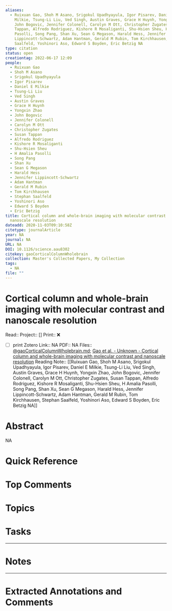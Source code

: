 ```yaml
---
aliases:
  - Ruixuan Gao, Shoh M Asano, Srigokul Upadhyayula, Igor Pisarev, Daniel E
    Milkie, Tsung-Li Liu, Ved Singh, Austin Graves, Grace H Huynh, Yongxin Zhao,
    John Bogovic, Jennifer Colonell, Carolyn M Ott, Christopher Zugates, Susan
    Tappan, Alfredo Rodriguez, Kishore R Mosaliganti, Shu-Hsien Sheu, H Amalia
    Pasolli, Song Pang, Shan Xu, Sean G Megason, Harald Hess, Jennifer
    Lippincott-Schwartz, Adam Hantman, Gerald M Rubin, Tom Kirchhausen, Stephan
    Saalfeld, Yoshinori Aso, Edward S Boyden, Eric Betzig NA
type: citation
status: open
creationtag: 2022-06-17 12:09
people:
  - Ruixuan Gao
  - Shoh M Asano
  - Srigokul Upadhyayula
  - Igor Pisarev
  - Daniel E Milkie
  - Tsung-Li Liu
  - Ved Singh
  - Austin Graves
  - Grace H Huynh
  - Yongxin Zhao
  - John Bogovic
  - Jennifer Colonell
  - Carolyn M Ott
  - Christopher Zugates
  - Susan Tappan
  - Alfredo Rodriguez
  - Kishore R Mosaliganti
  - Shu-Hsien Sheu
  - H Amalia Pasolli
  - Song Pang
  - Shan Xu
  - Sean G Megason
  - Harald Hess
  - Jennifer Lippincott-Schwartz
  - Adam Hantman
  - Gerald M Rubin
  - Tom Kirchhausen
  - Stephan Saalfeld
  - Yoshinori Aso
  - Edward S Boyden
  - Eric Betzig
title: Cortical column and whole-brain imaging with molecular contrast and
  nanoscale resolution
dateadd: 2020-11-03T09:10:58Z
citetype: journalArticle
year: NA
journal: NA
URL: NA
DOI: 10.1126/science.aau8302
citekey: gaoCorticalColumnWholebrain
collection: Master's Collected Papers, My Collection
tags:
  - NA
file: ""
---
```


# Cortical column and whole-brain imaging with molecular contrast and nanoscale resolution
Read:: 
Project:: []
Print::  ❌
- [ ] print 
Zotero Link:: NA
PDF:: NA
Files:: [@gaoCorticalColumnWholebrain.md](file://G:\My%20Drive\Obsidian\Obsidian\Charlie%20Vault\MDnotes\@gaoCorticalColumnWholebrain.md); [Gao et al. - Unknown - Cortical column and whole-brain imaging with molecular contrast and nanoscale resolution](file:///home/michaelt/Insync/m@tarlton.info/Google%20Drive/06.%20Zotero/storage/FH5PJA8J/Gao%20et%20al.%20-%20Unknown%20-%20Cortical%20column%20and%20whole-brain%20imaging%20with%20molecular%20contrast%20and%20nanoscale%20resolution.pdf)
Reading Note:: [[Ruixuan Gao, Shoh M Asano, Srigokul Upadhyayula, Igor Pisarev, Daniel E Milkie, Tsung-Li Liu, Ved Singh, Austin Graves, Grace H Huynh, Yongxin Zhao, John Bogovic, Jennifer Colonell, Carolyn M Ott, Christopher Zugates, Susan Tappan, Alfredo Rodriguez, Kishore R Mosaliganti, Shu-Hsien Sheu, H Amalia Pasolli, Song Pang, Shan Xu, Sean G Megason, Harald Hess, Jennifer Lippincott-Schwartz, Adam Hantman, Gerald M Rubin, Tom Kirchhausen, Stephan Saalfeld, Yoshinori Aso, Edward S Boyden, Eric Betzig NA]]

# Abstract
NA

# Quick Reference


# Top Comments


# Topics


# Tasks


----
# Notes


----
# Extracted Annotations and Comments